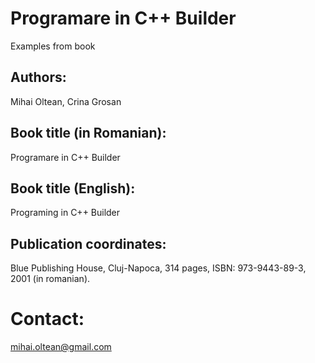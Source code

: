 # Programare in C++ Builder
Examples from book

## Authors: 
Mihai Oltean, Crina Grosan

## Book title (in Romanian):
Programare in C++ Builder

## Book title (English):
Programing in C++ Builder

## Publication coordinates:
Blue Publishing House, Cluj-Napoca, 314 pages, ISBN: 973-9443-89-3, 2001 (in romanian).

# Contact: 
mihai.oltean@gmail.com